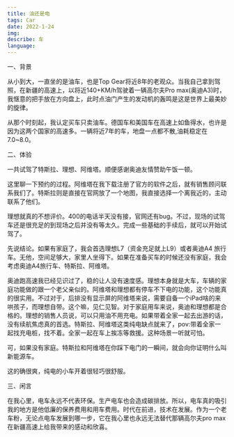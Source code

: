 ```yaml
---
title: 油还是电
tags: Car
date: 2022-1-24
img:
describe: 车
language: 
---
```


一、背景

从小到大，一直坐的是油车，也是Top Gear将近8年的老观众。当我自己拿到驾照，在新疆的高速上，以将近140+KM/h驾驶着一辆高尔夫Pro max(奥迪A3)时，我惬意的把手放在方向盘上，此时点油门产生的发动机的轰鸣是这是世界上最美妙的旋律。

从那个时刻起，我认定买车只卖油车。德国车和美国车在高速上如鱼得水，也许是因为这两个国家的高速多。一辆将近7年的车，地盘一点都不散,油耗稳定在7.0~8.0。

二、体验

一共试驾了特斯拉、理想、阿维塔。顺便感谢奥迪友情赞助午饭一顿。

这里聊一下预约的过程。阿维塔在我下载注册了官方的软件之后，就有销售顾问联系我们了。特斯拉则是直接在官网放了一个地图，我直接选择一个离我近的，主动联系了他们。

理想就真的不想评价。400的电话半天没有接，官网还有bug。不过，现场的试驾车还是很充足的到现场之后并没有等太久。完成一些基础的手续后，就可以开始试驾了。

先说结论。如果有家庭了，我会首选理想L7（资金充足就上L9）或者奥迪A4 旅行车。无他，空间足够大，家里人坐得下。如果在准备买车的时候还没有家庭，我会考虑奥迪A4旅行车、特斯拉、阿维塔。

奥迪跑高速我已经见识过了，稳的让人没有速度感。理想本身就是大车，车辆的家庭功能做的跟一个老父亲似的。阿维塔和理想都有停车不下电的功能，这个功能真的很实用。不过对于，后排没有显示屏的阿维塔来说，需要自备一个iPad啥的来哄孩子，而理想自带。这个嘛，见仁见智。对于家庭用车来说，奥迪和理想都是合格的。理想的销售人员说，可以只用油不用充电。如果带着全家一起去出游的话，没有续航焦虑真的首选。特斯拉、阿维塔这类纯电缺点就来了，pov:带着全家一起找充电桩，找不着。全家一起在车上挨冻等救援。这种场景一听就可怕。

可，如果没有家庭。特斯拉和阿维塔在你踩下电门的一瞬间，就会向你证明什么叫新能源车。

这的确很爽，纯电的小车开着很轻巧很舒服。

三、闲言

在我心里，电车永远不代表环保。生产电车也会造成碳排放。所以，电车真的吸引我的地方是他低廉的保养费用和用车费用。时代在前进，技术在发展。作为一个老车粉，无论点电车发展到哪一步，它在我心里也永远无法替代那辆高尔夫pro max在新疆高速上给我带来的感动和欣喜。